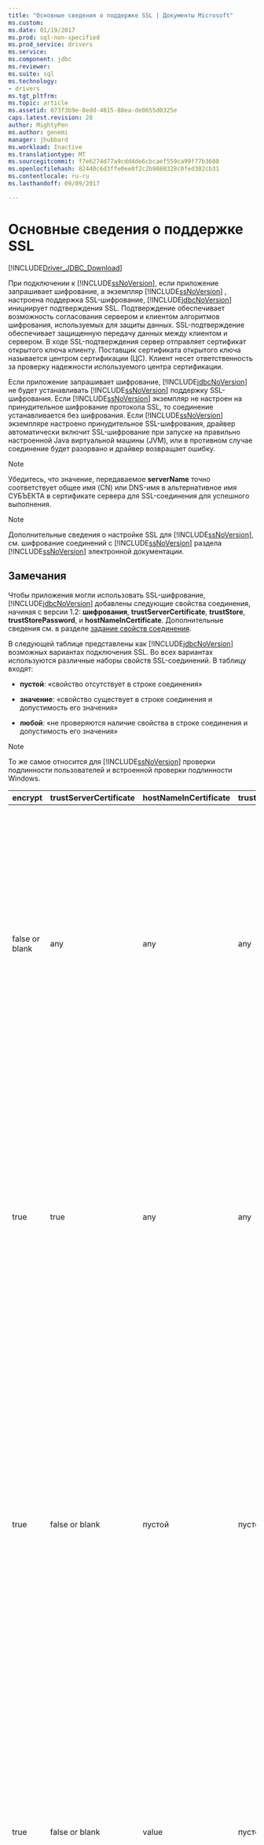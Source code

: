 ```yaml
---
title: "Основные сведения о поддержке SSL | Документы Microsoft"
ms.custom: 
ms.date: 01/19/2017
ms.prod: sql-non-specified
ms.prod_service: drivers
ms.service: 
ms.component: jdbc
ms.reviewer: 
ms.suite: sql
ms.technology:
- drivers
ms.tgt_pltfrm: 
ms.topic: article
ms.assetid: 073f3b9e-8edd-4815-88ea-de0655d0325e
caps.latest.revision: 28
author: MightyPen
ms.author: genemi
manager: jhubbard
ms.workload: Inactive
ms.translationtype: MT
ms.sourcegitcommit: f7e6274d77a9cdd4de6cbcaef559ca99f77b3608
ms.openlocfilehash: 82440c6d3ffe0ee0f2c2b9080328c0fed302cb31
ms.contentlocale: ru-ru
ms.lasthandoff: 09/09/2017

---
```

# <a name="understanding-ssl-support"></a>Основные сведения о поддержке SSL
[!INCLUDE[Driver_JDBC_Download](../../includes/driver_jdbc_download.md)]

  При подключении к [!INCLUDE[ssNoVersion](../../includes/ssnoversion_md.md)], если приложение запрашивает шифрование, а экземпляр [!INCLUDE[ssNoVersion](../../includes/ssnoversion_md.md)] , настроена поддержка SSL-шифрование, [!INCLUDE[jdbcNoVersion](../../includes/jdbcnoversion_md.md)] инициирует подтверждения SSL. Подтверждение обеспечивает возможность согласования сервером и клиентом алгоритмов шифрования, используемых для защиты данных. SSL-подтверждение обеспечивает защищенную передачу данных между клиентом и сервером. В ходе SSL-подтверждения сервер отправляет сертификат открытого ключа клиенту. Поставщик сертификата открытого ключа называется центром сертификации (ЦС). Клиент несет ответственность за проверку надежности используемого центра сертификации.  
  
 Если приложение запрашивает шифрование, [!INCLUDE[jdbcNoVersion](../../includes/jdbcnoversion_md.md)] не будет устанавливать [!INCLUDE[ssNoVersion](../../includes/ssnoversion_md.md)] поддержку SSL-шифрования. Если [!INCLUDE[ssNoVersion](../../includes/ssnoversion_md.md)] экземпляр не настроен на принудительное шифрование протокола SSL, то соединение устанавливается без шифрования. Если [!INCLUDE[ssNoVersion](../../includes/ssnoversion_md.md)] экземпляре настроено принудительное SSL-шифрования, драйвер автоматически включит SSL-шифрование при запуске на правильно настроенной Java виртуальной машины (JVM), или в противном случае соединение будет разорвано и драйвер возвращает ошибку.  
  
> [!NOTE]  
>  Убедитесь, что значение, передаваемое **serverName** точно соответствует общее имя (CN) или DNS-имя в альтернативное имя СУБЪЕКТА в сертификате сервера для SSL-соединения для успешного выполнения.  
  
> [!NOTE]  
>  Дополнительные сведения о настройке SSL для [!INCLUDE[ssNoVersion](../../includes/ssnoversion_md.md)], см. шифрование соединений с [!INCLUDE[ssNoVersion](../../includes/ssnoversion_md.md)] раздела [!INCLUDE[ssNoVersion](../../includes/ssnoversion_md.md)] электронной документации.  
  
## <a name="remarks"></a>Замечания  
 Чтобы приложения могли использовать SSL-шифрование, [!INCLUDE[jdbcNoVersion](../../includes/jdbcnoversion_md.md)] добавлены следующие свойства соединения, начиная с версии 1.2: **шифрования**, **trustServerCertificate**, **trustStore**, **trustStorePassword**, и **hostNameInCertificate**. Дополнительные сведения см. в разделе [задание свойств соединения](../../connect/jdbc/setting-the-connection-properties.md).  
  
 В следующей таблице представлены как [!INCLUDE[jdbcNoVersion](../../includes/jdbcnoversion_md.md)] возможных вариантах подключения SSL. Во всех вариантах используются различные наборы свойств SSL-соединений. В таблицу входят:  
  
-   **пустой**: «свойство отсутствует в строке соединения»  
  
-   **значение**: «свойство существует в строке соединения и допустимость его значения»  
  
-   **любой**: «не проверяются наличие свойства в строке соединения и допустимость его значения»  
  
> [!NOTE]  
>  То же самое относится для [!INCLUDE[ssNoVersion](../../includes/ssnoversion_md.md)] проверки подлинности пользователей и встроенной проверки подлинности Windows.  
  
|encrypt|trustServerCertificate|hostNameInCertificate|trustStore|trustStorePassword|Поведение|  
|-------------|----------------------------|---------------------------|----------------|------------------------|--------------|  
|false or blank|any|any|any|any|[!INCLUDE[jdbcNoVersion](../../includes/jdbcnoversion_md.md)] Не будет устанавливать [!INCLUDE[ssNoVersion](../../includes/ssnoversion_md.md)] поддержку SSL-шифрования. Если на сервере имеется самозаверяющий сертификат, драйвер запускает обмен SSL-сертификатами. SSLсертификат не будет проверяться, а шифроваться будут только учетные данные (в пакете входа).<br /><br /> Если сервер требует от клиента поддержки SSL-шифрования, драйвер запускает обмен SSL-сертификатами. Проверка SSL-сертификатов не будет выполняться, а будет выполняться шифрование всего сеанса связи.|  
|true|true|any|any|any|[!INCLUDE[jdbcNoVersion](../../includes/jdbcnoversion_md.md)] Запрашивает использование SSL-шифрования с [!INCLUDE[ssNoVersion](../../includes/ssnoversion_md.md)].<br /><br /> Если сервер требует от клиента поддерживать SSL-шифрование или сам поддерживает шифрование, драйвер запускает обмен SSL-сертификатами. Обратите внимание, что если **trustServerCertificate** задано значение «true», драйвер не будет проверять SSL-сертификат.<br /><br /> Если на сервере не настроена поддержка шифрования, то в работе драйвера будет вызвана ошибка и соединение будет разорвано.|  
|true|false or blank|пустой|пустой|пустой|[!INCLUDE[jdbcNoVersion](../../includes/jdbcnoversion_md.md)] Запрашивает использование SSL-шифрования с [!INCLUDE[ssNoVersion](../../includes/ssnoversion_md.md)].<br /><br /> Если сервер требует от клиента поддерживать SSL-шифрование или сам поддерживает шифрование, драйвер запускает обмен SSL-сертификатами.<br /><br /> Драйвер будет использовать **serverName** свойство, указанное в URL-АДРЕСЕ соединения, чтобы проверить сертификат сервера SSL и использовать правила поиска фабрики диспетчеров доверия, чтобы определить, какое хранилище сертификатов для использования.<br /><br /> Если на сервере не настроена поддержка шифрования, то в работе драйвера будет вызвана ошибка и соединение будет разорвано.|  
|true|false or blank|value|пустой|пустой|[!INCLUDE[jdbcNoVersion](../../includes/jdbcnoversion_md.md)] Запрашивает использование SSL-шифрования с [!INCLUDE[ssNoVersion](../../includes/ssnoversion_md.md)].<br /><br /> Если сервер требует от клиента поддерживать SSL-шифрование или сам поддерживает шифрование, драйвер запускает обмен SSL-сертификатами.<br /><br /> Драйвер проверяет значение субъекта SSL-сертификат, используя значение, указанное для **hostNameInCertificate** свойство.<br /><br /> Если на сервере не настроена поддержка шифрования, то в работе драйвера будет вызвана ошибка и соединение будет разорвано.|  
|true|false or blank|пустой|value|value|[!INCLUDE[jdbcNoVersion](../../includes/jdbcnoversion_md.md)] Запрашивает использование SSL-шифрования с [!INCLUDE[ssNoVersion](../../includes/ssnoversion_md.md)].<br /><br /> Если сервер требует от клиента поддерживать SSL-шифрование или сам поддерживает шифрование, драйвер запускает обмен SSL-сертификатами.<br /><br /> Драйвер будет использовать **trustStore** значение свойства для поиска файла сертификата trustStore и **trustStorePassword** значение свойства для проверки целостности файла trustStore.<br /><br /> Если на сервере не настроена поддержка шифрования, то в работе драйвера будет вызвана ошибка и соединение будет разорвано.|  
|true|false or blank|пустой|пустой|value|[!INCLUDE[jdbcNoVersion](../../includes/jdbcnoversion_md.md)] Запрашивает использование SSL-шифрования с [!INCLUDE[ssNoVersion](../../includes/ssnoversion_md.md)].<br /><br /> Если сервер требует от клиента поддерживать SSL-шифрование или сам поддерживает шифрование, драйвер запускает обмен SSL-сертификатами.<br /><br /> Драйвер будет использовать **trustStorePassword** значение свойства для проверки целостности файла trustStore по умолчанию.<br /><br /> Если на сервере не настроена поддержка шифрования, то в работе драйвера будет вызвана ошибка и соединение будет разорвано.|  
|true|false or blank|пустой|value|пустой|[!INCLUDE[jdbcNoVersion](../../includes/jdbcnoversion_md.md)] Запрашивает использование SSL-шифрования с [!INCLUDE[ssNoVersion](../../includes/ssnoversion_md.md)].<br /><br /> Если сервер требует от клиента поддерживать SSL-шифрование или сам поддерживает шифрование, драйвер запускает обмен SSL-сертификатами.<br /><br /> Драйвер будет использовать **trustStore** значение свойства для поиска местоположения файла trustStore.<br /><br /> Если на сервере не настроена поддержка шифрования, то в работе драйвера будет вызвана ошибка и соединение будет разорвано.|  
|true|false or blank|value|пустой|value|[!INCLUDE[jdbcNoVersion](../../includes/jdbcnoversion_md.md)] Запрашивает использование SSL-шифрования с [!INCLUDE[ssNoVersion](../../includes/ssnoversion_md.md)].<br /><br /> Если сервер требует от клиента поддерживать SSL-шифрование или сам поддерживает шифрование, драйвер запускает обмен SSL-сертификатами.<br /><br /> Драйвер будет использовать **trustStorePassword** значение свойства для проверки целостности файла trustStore по умолчанию. Кроме того, драйвер будет использовать **hostNameInCertificate** значение свойства для проверки сертификата SSL.<br /><br /> Если на сервере не настроена поддержка шифрования, то в работе драйвера будет вызвана ошибка и соединение будет разорвано.|  
|true|false or blank|value|value|пустой|[!INCLUDE[jdbcNoVersion](../../includes/jdbcnoversion_md.md)] Запрашивает использование SSL-шифрования с [!INCLUDE[ssNoVersion](../../includes/ssnoversion_md.md)].<br /><br /> Если сервер требует от клиента поддерживать SSL-шифрование или сам поддерживает шифрование, драйвер запускает обмен SSL-сертификатами.<br /><br /> Драйвер будет использовать **trustStore** значение свойства для поиска местоположения файла trustStore. Кроме того, драйвер будет использовать **hostNameInCertificate** значение свойства для проверки сертификата SSL.<br /><br /> Если на сервере не настроена поддержка шифрования, то в работе драйвера будет вызвана ошибка и соединение будет разорвано.|  
|true|false or blank|value|value|value|[!INCLUDE[jdbcNoVersion](../../includes/jdbcnoversion_md.md)] Запрашивает использование SSL-шифрования с [!INCLUDE[ssNoVersion](../../includes/ssnoversion_md.md)].<br /><br /> Если сервер требует от клиента поддерживать SSL-шифрование или сам поддерживает шифрование, драйвер запускает обмен SSL-сертификатами.<br /><br /> Драйвер будет использовать **trustStore** значение свойства для поиска файла сертификата trustStore и **trustStorePassword** значение свойства для проверки целостности файла trustStore. Кроме того, драйвер будет использовать **hostNameInCertificate** значение свойства для проверки сертификата SSL.<br /><br /> Если на сервере не настроена поддержка шифрования, то в работе драйвера будет вызвана ошибка и соединение будет разорвано.|  
  
 Если свойству encrypt присвоено **true**, [!INCLUDE[jdbcNoVersion](../../includes/jdbcnoversion_md.md)] использует для согласования SSL-шифрования с поставщик безопасности JSSE в JVM по умолчанию [!INCLUDE[ssNoVersion](../../includes/ssnoversion_md.md)]. Поставщик безопасности по умолчанию может не поддерживать все функции, необходимые для успешного согласования SSL-шифрования. Например, поставщик безопасности по умолчанию может не поддерживать размер открытого ключа RSA, используемого в [!INCLUDE[ssNoVersion](../../includes/ssnoversion_md.md)] SSL-сертификат. В этом случае поставщик безопасности по умолчанию может вызвать ошибку, в результате которой драйвер JDBC разорвет соединение. Чтобы устранить эту неполадку, выполните одно из следующих действий.  
  
-   Настройка [!INCLUDE[ssNoVersion](../../includes/ssnoversion_md.md)] с меньшим открытым ключом RSA сертификата сервера  
  
-   Настройте в JVM использование другого поставщика безопасности JSSE в «\<java-home > / lib/security/java.security» файл свойств безопасности  
  
-   Используйте другой JVM  
  
## <a name="validating-server-ssl-certificate"></a>Проверка SSL-сертификата сервера  
 В ходе SSL-подтверждения сервер отправляет сертификат открытого ключа клиенту. Драйвер JDBC или клиент должны обеспечить проверку того, что сертификат сервера выдан центром сертификации, которому доверяет клиент. Драйвер требует соответствия сертификата сервера следующим требованиям:  
  
-   Сертификат должен быть выдан доверенным центром сертификации.  
  
-   Сертификат должен быть выдан для проверки подлинности серверов.  
  
-   Сертификат является действительным на текущую дату.  
  
-   Общее имя (CN) в теме или DNS-имя в альтернативное имя СУБЪЕКТА сертификата точно соответствует **serverName** значения, указанного в строке подключения или, если указано,  **hostNameInCertificate** значение свойства.  
  
-   DNS-имя может содержать символы шаблонов. Но [!INCLUDE[jdbcNoVersion](../../includes/jdbcnoversion_md.md)] не поддерживает сопоставление шаблонов. То есть, что abc.com не будет соответствовать *.com, но \*.com будет соответствовать \*. com.  
  
## <a name="see-also"></a>См. также:  
 [С помощью шифрования SSL](../../connect/jdbc/using-ssl-encryption.md)   
 [Защита приложений драйвера JDBC](../../connect/jdbc/securing-jdbc-driver-applications.md)  
  
  

